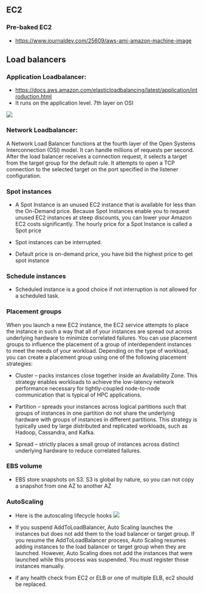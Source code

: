 ## EC2

### Pre-baked EC2

* https://www.journaldev.com/25609/aws-ami-amazon-machine-image

## Load balancers

### Application Loadbalancer:

* https://docs.aws.amazon.com/elasticloadbalancing/latest/application/introduction.html
* It runs on the application level. 7th layer on OSI

![](https://github.com/nanofaroque/nerd-read/blob/master/aws_solution_architect_prep/notes/ec2/Screen%20Shot%202019-09-23%20at%2011.24.16%20AM.png)

### Network Loadbalancer:

A Network Load Balancer functions at the fourth layer of the Open Systems Interconnection (OSI) model. It can handle millions of requests per second. After the load balancer receives a connection request, it selects a target from the target group for the default rule. It attempts to open a TCP connection to the selected target on the port specified in the listener configuration.


### Spot instances

* A Spot Instance is an unused EC2 instance that is available for less than the On-Demand price. Because Spot Instances enable you to request unused EC2 instances at steep discounts, you can lower your Amazon EC2 costs significantly. The hourly price for a Spot Instance is called a Spot price

* Spot instances can be interrupted.
* Default price is on-demand price, you have bid the highest price to get spot instance

### Schedule instances

* Scheduled instance is a good choice if not interruption is not allowed for a scheduled task.

### Placement groups

When you launch a new EC2 instance, the EC2 service attempts to place the instance in such a way that all of your instances are spread out across underlying hardware to minimize correlated failures. You can use placement groups to influence the placement of a group of interdependent instances to meet the needs of your workload. Depending on the type of workload, you can create a placement group using one of the following placement strategies:

* Cluster – packs instances close together inside an Availability Zone. This strategy enables workloads to achieve the low-latency network performance necessary for tightly-coupled node-to-node communication that is typical of HPC applications.

* Partition – spreads your instances across logical partitions such that groups of instances in one partition do not share the underlying hardware with groups of instances in different partitions. This strategy is typically used by large distributed and replicated workloads, such as Hadoop, Cassandra, and Kafka.

* Spread – strictly places a small group of instances across distinct underlying hardware to reduce correlated failures.

### EBS volume

* EBS store snapshots on S3. S3 is global by nature, so you can not copy a snapshot
from one AZ to another AZ

### AutoScaling

* Here is the autoscaling lifecycle hooks
![](https://github.com/nanofaroque/nerd-read/blob/master/aws_solution_architect_prep/notes/ec2/auto_scaling_lifecycles.png)

* If you suspend AddToLoadBalancer, Auto Scaling launches the instances but does not add them to the load balancer or target group. If you resume the AddToLoadBalancer process, Auto Scaling resumes adding instances to the load balancer or target group when they are launched. However, Auto Scaling does not add the instances that were launched while this process was suspended. You must register those instances manually.

* if any health check from EC2 or ELB or one of multiple ELB, ec2 should be replaced.
